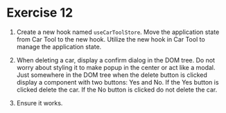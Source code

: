 # Exercise 12

1. Create a new hook named `useCarToolStore`. Move the application state from Car Tool to the new hook. Utilize the new hook in Car Tool to manage the application state.

2. When deleting a car, display a confirm dialog in the DOM tree. Do not worry about styling it to make popup in the center or act like a modal. Just somewhere in the DOM tree when the delete button is clicked display a component with two buttons: Yes and No. If the Yes button is clicked delete the car. If the No button is clicked do not delete the car.

3. Ensure it works.